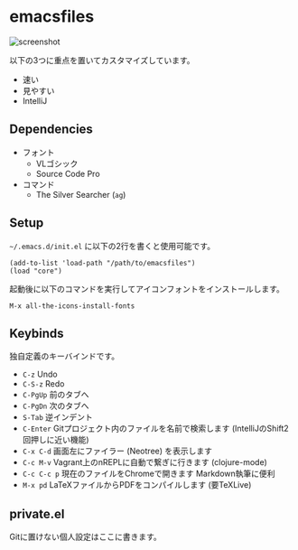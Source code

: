 emacsfiles
=====

![screenshot](https://github.com/wakamesoba98/emacsfiles/blob/master/screenshot.png)

以下の3つに重点を置いてカスタマイズしています。

* 速い
* 見やすい
* IntelliJ

## Dependencies

* フォント
  * VLゴシック
  * Source Code Pro
* コマンド
  * The Silver Searcher (`ag`)

## Setup

`~/.emacs.d/init.el` に以下の2行を書くと使用可能です。

```
(add-to-list 'load-path "/path/to/emacsfiles")
(load "core")
```

起動後に以下のコマンドを実行してアイコンフォントをインストールします。

```
M-x all-the-icons-install-fonts
```

## Keybinds

独自定義のキーバインドです。

* `C-z` Undo
* `C-S-z` Redo
* `C-PgUp` 前のタブへ
* `C-PgDn` 次のタブへ
* `S-Tab` 逆インデント
* `C-Enter` Gitプロジェクト内のファイルを名前で検索します (IntelliJのShift2回押しに近い機能)
* `C-x C-d` 画面左にファイラー (Neotree) を表示します
* `C-c M-v` Vagrant上のnREPLに自動で繋ぎに行きます (clojure-mode)
* `C-c C-c p` 現在のファイルをChromeで開きます Markdown執筆に便利
* `M-x pd` LaTeXファイルからPDFをコンパイルします (要TeXLive)

## private.el

Gitに置けない個人設定はここに書きます。
